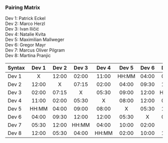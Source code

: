 ### Pairing Matrix
Dev 1: Patrick Eckel <br/>
Dev 2: Marco Herzl <br/>
Dev 3: Ivan Iličić <br/>
Dev 4: Natalie Kvita <br/>
Dev 5: Maximilian Mallweger <br/>
Dev 6: Gregor Mayr <br/>
Dev 7: Marcus Oliver Pilgram <br/>
Dev 8: Martina Pranjic <br/>

| Syntax      | Dev 1   	| Dev 2   	  | Dev 3   	| Dev 4   	  | Dev 5   	| Dev 6   	  | Dev 7   	| Dev 8   	  |
| :---        |    :----:   |    :----:   |    :----:   |    :----:   |    :----:   |    :----:   |    :----:   |    :----:   |
| Dev 1       | X           | 12:00       | 02:00       | 11:00       | HH:MM       | 04:00       | 05:30       | 12:00       |
| Dev 2       | 12:00       | X           | 07:15       | 02:00       | 04:00       | 09:30       | 12:00       | 05:30       |
| Dev 3       | 02:00       | 07:15       | X           | 05:30       | 09:00       | 12:00       | HH:MM       | 04:00       |
| Dev 4       | 11:00       | 02:00       | 05:30       | X           | 08:00       | 12:00       | 04:00       | HH:MM       |
| Dev 5       | HH:MM       | 04:00       | 09:00       | 08:00       | X           | 05:30       | 10:00       | 02:00       |
| Dev 6       | 04:00       | 09:30       | 12:00       | 12:00       | 05:30       | X           | 02:00       | 10:00       |
| Dev 7       | 05:30       | 12:00       | HH:MM       | 04:00       | 10:00       | 02:00       | X           | 11:15       |
| Dev 8       | 12:00       | 05:30       | 04:00       | HH:MM       | 02:00       | 10:00       | 11:15       | X           |
